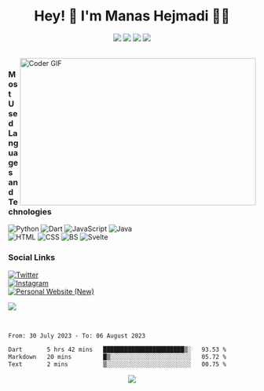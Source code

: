 <span align="center">
 <h1>Hey! 👋 I'm Manas Hejmadi 👨‍💻 </h1>

[![](https://img.icons8.com/color/32/000000/instagram-new.png)](https://www.instagram.com/synapse.code/)
[![](https://img.icons8.com/color/32/000000/linkedin.png)](https://www.linkedin.com/in/manas-hejmadi-0b3920183/)
[![](https://img.icons8.com/color/32/000000/internet--v1.png)](https://www.manashejmadi.vercel.app/)
[![](https://img.icons8.com/color/32/000000/twitter.png)](https://twitter.com/manashejmadi)

</span>
<br>
<!-- ![Manas' github stats](https://github-readme-stats.vercel.app/api?username=synapsecode&show_icons=true&theme=radical) -->

<img src="https://raw.githubusercontent.com/th3c0d3br34ker/th3c0d3br34ker/master/code.gif" align="right" alt="Coder GIF" width="480" height="300">

### Most Used Languages and Technologies
<!--![Most Used Languages:](https://img.shields.io/badge/Most%20Ussed%20Languages:%20-%23000.svg?&style=for-the-badge) -->
![Python](https://img.shields.io/badge/python%20-%233258a8.svg?&style=for-the-badge&logo=python&logoColor=yellow) 
![Dart](https://img.shields.io/badge/Flutter(Dart)%20-%23d1d7e3.svg?&style=for-the-badge&logo=dart&logoColor=blue)
![JavaScript](https://img.shields.io/badge/JavaScript%20-%23e3d61b.svg?&style=for-the-badge&logo=javascript&logoColor=white)
![Java](https://img.shields.io/badge/Java%20-%23e3541b.svg?&style=for-the-badge&logo=java&logoColor=white)
<br>
![HTML](https://img.shields.io/badge/HTML%205%20-%23de5a02.svg?&style=for-the-badge&logo=html5&logoColor=white)
![CSS](https://img.shields.io/badge/CSS%203%20-%234f0999.svg?&style=for-the-badge&logo=css3&logoColor=white)
![BS](https://img.shields.io/badge/Bootstrap%20-%234f0999.svg?&style=for-the-badge&logo=bootstrap&logoColor=white)
![Svelte](https://img.shields.io/badge/Svelte%20-%23e3541b.svg?&style=for-the-badge&logo=svelte&logoColor=white)

### Social Links
[![Twitter](https://img.shields.io/badge/Twitter%20-%231DA1F2.svg?&style=for-the-badge&logo=twitter&logoColor=white)](https://twitter.com/manashejmadi)
<br>
[![Instagram](https://img.shields.io/badge/Instagram%20-%23e31b72.svg?&style=for-the-badge&logo=instagram&logoColor=white)](https://www.instagram.com/synapse.code)
<br>
[![Personal Website (New) ](https://img.shields.io/badge/My%20Personal%20Website%20(New)%20-%23595859.svg?&style=for-the-badge&logo=profile&logoColor=white)](https://manashejmadi.vercel.app)
<br>


![](https://komarev.com/ghpvc/?username=synapsecode&style=flat-square&color=blueviolet)

<br>

<!--START_SECTION:waka-->

```txt
From: 30 July 2023 - To: 06 August 2023

Dart       5 hrs 42 mins   ███████████████████████▒░   93.53 %
Markdown   20 mins         █▒░░░░░░░░░░░░░░░░░░░░░░░   05.72 %
Text       2 mins          ▒░░░░░░░░░░░░░░░░░░░░░░░░   00.75 %
```

<!--END_SECTION:waka-->


<div align="center">
  <img src="https://assets.website-files.com/5e51b3b0337309d672efd94c/5e51cc5933d368febc351897_footer-img.svg">
</div>
